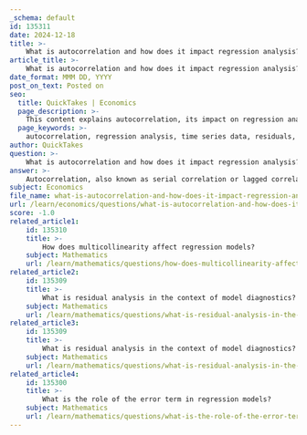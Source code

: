 ```yaml
---
_schema: default
id: 135311
date: 2024-12-18
title: >-
    What is autocorrelation and how does it impact regression analysis?
article_title: >-
    What is autocorrelation and how does it impact regression analysis?
date_format: MMM DD, YYYY
post_on_text: Posted on
seo:
  title: QuickTakes | Economics
  page_description: >-
    This content explains autocorrelation, its impact on regression analysis, including effects on assumptions, standard errors, estimates efficiency, and model specification. It also covers detection methods and remedies.
  page_keywords: >-
    autocorrelation, regression analysis, time series data, residuals, correlation, assumptions violation, standard errors, OLS efficiency, model specification, detection techniques, Durbin-Watson test, remedies, generalized least squares, lagged variables
author: QuickTakes
question: >-
    What is autocorrelation and how does it impact regression analysis?
answer: >-
    Autocorrelation, also known as serial correlation or lagged correlation, is a statistical concept that measures the correlation between a variable's current value and its past values. In the context of regression analysis, particularly time series data, autocorrelation refers to the correlation between the residuals (errors) of a regression model across different time periods. This phenomenon occurs when past values influence current observations, which violates the assumption that residuals should be independent.\n\n### Impact of Autocorrelation on Regression Analysis\n\n1. **Violation of Assumptions**: One of the key assumptions of regression analysis is that the residuals are independent of each other. When autocorrelation is present, this assumption is violated, leading to unreliable estimates of the regression coefficients.\n\n2. **Underestimation of Standard Errors**: Autocorrelation can result in the underestimation of standard errors of the regression coefficients. This can lead to overly optimistic confidence intervals and significance tests, making it appear that predictors are statistically significant when they may not be.\n\n3. **Inefficiency of Estimates**: The presence of autocorrelation can make the ordinary least squares (OLS) estimates inefficient. While OLS estimates remain unbiased, they are no longer the best linear unbiased estimators (BLUE) because the standard errors are not correctly estimated.\n\n4. **Model Mis-specification**: Autocorrelation may indicate that the model is mis-specified. For instance, it may suggest that important variables or lags of the dependent variable are missing from the model. In such cases, incorporating lagged variables or using time series models may be necessary.\n\n### Detection and Remedies\n\n- **Detection**: Autocorrelation can be detected using visual tools such as autocorrelation plots or formal tests like the Durbin-Watson test. The Durbin-Watson statistic ranges from 0 to 4, where values around 2 suggest no autocorrelation, values below 2 indicate positive autocorrelation, and values above 2 suggest negative autocorrelation.\n\n- **Remedies**: To address autocorrelation, analysts may consider using generalized least squares (GLS) techniques, which adjust for the presence of autocorrelation in the residuals. Additionally, incorporating lagged variables into the regression model can help account for the temporal dependencies in the data.\n\nIn summary, autocorrelation is a critical consideration in regression analysis, especially for time series data. It can significantly impact the validity of the model's results, necessitating careful detection and appropriate remedial measures to ensure accurate and reliable analysis.
subject: Economics
file_name: what-is-autocorrelation-and-how-does-it-impact-regression-analysis.md
url: /learn/economics/questions/what-is-autocorrelation-and-how-does-it-impact-regression-analysis
score: -1.0
related_article1:
    id: 135310
    title: >-
        How does multicollinearity affect regression models?
    subject: Mathematics
    url: /learn/mathematics/questions/how-does-multicollinearity-affect-regression-models
related_article2:
    id: 135309
    title: >-
        What is residual analysis in the context of model diagnostics?
    subject: Mathematics
    url: /learn/mathematics/questions/what-is-residual-analysis-in-the-context-of-model-diagnostics
related_article3:
    id: 135309
    title: >-
        What is residual analysis in the context of model diagnostics?
    subject: Mathematics
    url: /learn/mathematics/questions/what-is-residual-analysis-in-the-context-of-model-diagnostics
related_article4:
    id: 135300
    title: >-
        What is the role of the error term in regression models?
    subject: Mathematics
    url: /learn/mathematics/questions/what-is-the-role-of-the-error-term-in-regression-models
---
```


&nbsp;